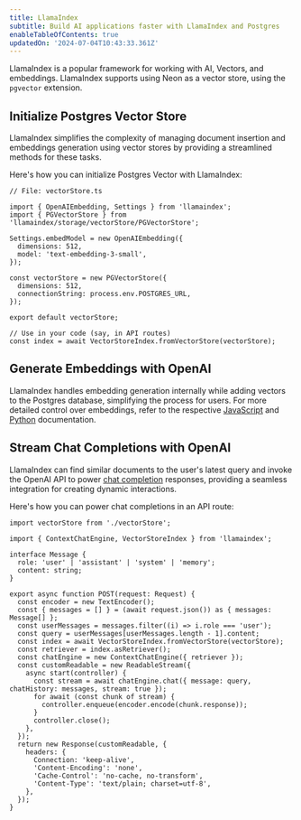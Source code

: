 ```yaml
---
title: LlamaIndex
subtitle: Build AI applications faster with LlamaIndex and Postgres
enableTableOfContents: true
updatedOn: '2024-07-04T10:43:33.361Z'
---
```


LlamaIndex is a popular framework for working with AI, Vectors, and embeddings. LlamaIndex supports using Neon as a vector store, using the `pgvector` extension.

## Initialize Postgres Vector Store

LlamaIndex simplifies the complexity of managing document insertion and embeddings generation using vector stores by providing a streamlined methods for these tasks.

Here's how you can initialize Postgres Vector with LlamaIndex:

```tsx
// File: vectorStore.ts

import { OpenAIEmbedding, Settings } from 'llamaindex';
import { PGVectorStore } from 'llamaindex/storage/vectorStore/PGVectorStore';

Settings.embedModel = new OpenAIEmbedding({
  dimensions: 512,
  model: 'text-embedding-3-small',
});

const vectorStore = new PGVectorStore({
  dimensions: 512,
  connectionString: process.env.POSTGRES_URL,
});

export default vectorStore;

// Use in your code (say, in API routes)
const index = await VectorStoreIndex.fromVectorStore(vectorStore);
```

## Generate Embeddings with OpenAI

LlamaIndex handles embedding generation internally while adding vectors to the Postgres database, simplifying the process for users. For more detailed control over embeddings, refer to the respective [JavaScript](https://ts.llamaindex.ai/modules/embeddings/available_embeddings/openai) and [Python](https://docs.llamaindex.ai/en/stable/examples/embeddings/OpenAI) documentation.

## Stream Chat Completions with OpenAI

LlamaIndex can find similar documents to the user's latest query and invoke the OpenAI API to power [chat completion](https://platform.openai.com/docs/guides/text-generation/chat-completions-api) responses, providing a seamless integration for creating dynamic interactions.

Here's how you can power chat completions in an API route:

```tsx
import vectorStore from './vectorStore';

import { ContextChatEngine, VectorStoreIndex } from 'llamaindex';

interface Message {
  role: 'user' | 'assistant' | 'system' | 'memory';
  content: string;
}

export async function POST(request: Request) {
  const encoder = new TextEncoder();
  const { messages = [] } = (await request.json()) as { messages: Message[] };
  const userMessages = messages.filter((i) => i.role === 'user');
  const query = userMessages[userMessages.length - 1].content;
  const index = await VectorStoreIndex.fromVectorStore(vectorStore);
  const retriever = index.asRetriever();
  const chatEngine = new ContextChatEngine({ retriever });
  const customReadable = new ReadableStream({
    async start(controller) {
      const stream = await chatEngine.chat({ message: query, chatHistory: messages, stream: true });
      for await (const chunk of stream) {
        controller.enqueue(encoder.encode(chunk.response));
      }
      controller.close();
    },
  });
  return new Response(customReadable, {
    headers: {
      Connection: 'keep-alive',
      'Content-Encoding': 'none',
      'Cache-Control': 'no-cache, no-transform',
      'Content-Type': 'text/plain; charset=utf-8',
    },
  });
}
```
